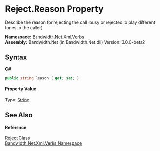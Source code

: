 ﻿# Reject.Reason Property 
 

Describe the reason for rejecting the call (busy or rejected to play different tones to the caller)

**Namespace:**&nbsp;<a href ="N_Bandwidth_Net_Xml_Verbs.md">Bandwidth.Net.Xml.Verbs</a><br />**Assembly:**&nbsp;Bandwidth.Net (in Bandwidth.Net.dll) Version: 3.0.0-beta2

## Syntax

**C#**<br />
``` C#
public string Reason { get; set; }
```


#### Property Value
Type: <a href="http://msdn2.microsoft.com/en-us/library/s1wwdcbf" target="_blank">String</a>

## See Also


#### Reference
<a href ="T_Bandwidth_Net_Xml_Verbs_Reject.md">Reject Class</a><br /><a href ="N_Bandwidth_Net_Xml_Verbs.md">Bandwidth.Net.Xml.Verbs Namespace</a><br />